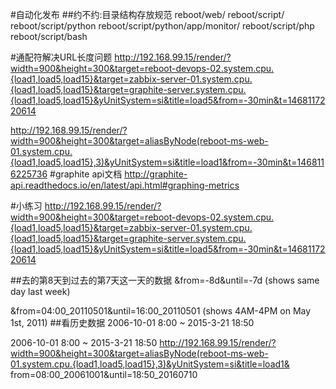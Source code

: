 #自动化发布
##约不约:目录结构存放规范
reboot/web/
reboot/script/
reboot/script/python
reboot/script/python/app/monitor/
reboot/script/php
reboot/script/bash


#通配符解决URL长度问题
http://192.168.99.15/render/?width=900&height=300&target=reboot-devops-02.system.cpu.{load1,load5,load15}&target=zabbix-server-01.system.cpu.{load1,load5,load15}&target=graphite-server.system.cpu.{load1,load5,load15}&yUnitSystem=si&title=load5&from=-30min&t=1468117220614

http://192.168.99.15/render/?width=900&height=300&target=aliasByNode(reboot-ms-web-01.system.cpu.{load1,load5,load15},3)&yUnitSystem=si&title=load1&from=-30min&t=1468116225736
#graphite api文档
http://graphite-api.readthedocs.io/en/latest/api.html#graphing-metrics

#小练习
http://192.168.99.15/render/?width=900&height=300&target=reboot-devops-02.system.cpu.{load1,load5,load15}&target=zabbix-server-01.system.cpu.{load1,load5,load15}&target=graphite-server.system.cpu.{load1,load5,load15}&yUnitSystem=si&title=load5&from=-30min&t=1468117220614


##去的第8天到过去的第7天这一天的数据
&from=-8d&until=-7d
(shows same day last week)

&from=04:00_20110501&until=16:00_20110501
(shows 4AM-4PM on May 1st, 2011)
##看历史数据
    2006-10-01 8:00   ~ 2015-3-21 18:50

2006-10-01 8:00   ~ 2015-3-21 18:50
http://192.168.99.15/render/?width=900&height=300&target=aliasByNode(reboot-ms-web-01.system.cpu.{load1,load5,load15},3)&yUnitSystem=si&title=load1&
from=08:00_20061001&until=18:50_20160710

